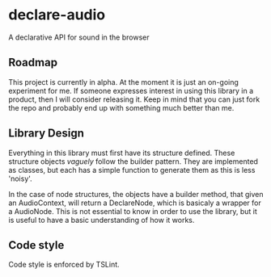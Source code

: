 # declare-audio

A declarative API for sound in the browser

## Roadmap

This project is currently in alpha. At the moment it is just an on-going experiment for me. If someone expresses interest in using this library in a product, then I will consider releasing it. Keep in mind that you can just fork the repo and probably end up with something much better than me.

## Library Design

Everything in this library must first have its structure defined. These structure objects *vaguely* follow the builder pattern. They are implemented as classes, but each has a simple function to generate them as this is less 'noisy'.

In the case of node structures, the objects have a builder method, that given an AudioContext, will return a DeclareNode, which is basicaly a wrapper for a AudioNode. This is not essential to know in order to use the library, but it is useful to have a basic understanding of how it works.

## Code style

Code style is enforced by TSLint.
